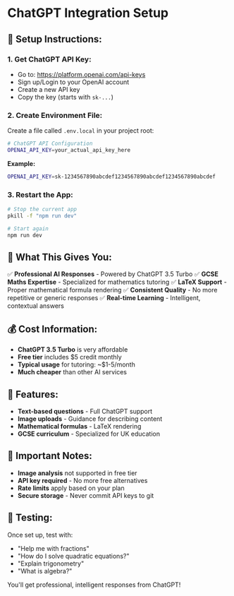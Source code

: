 # ChatGPT Integration Setup

## 🚀 **Setup Instructions:**

### **1. Get ChatGPT API Key:**
- Go to: https://platform.openai.com/api-keys
- Sign up/Login to your OpenAI account
- Create a new API key
- Copy the key (starts with `sk-...`)

### **2. Create Environment File:**
Create a file called `.env.local` in your project root:

```bash
# ChatGPT API Configuration
OPENAI_API_KEY=your_actual_api_key_here
```

**Example:**
```bash
OPENAI_API_KEY=sk-1234567890abcdef1234567890abcdef1234567890abcdef
```

### **3. Restart the App:**
```bash
# Stop the current app
pkill -f "npm run dev"

# Start again
npm run dev
```

## 🔑 **What This Gives You:**

✅ **Professional AI Responses** - Powered by ChatGPT 3.5 Turbo
✅ **GCSE Maths Expertise** - Specialized for mathematics tutoring
✅ **LaTeX Support** - Proper mathematical formula rendering
✅ **Consistent Quality** - No more repetitive or generic responses
✅ **Real-time Learning** - Intelligent, contextual answers

## 💰 **Cost Information:**

- **ChatGPT 3.5 Turbo** is very affordable
- **Free tier** includes $5 credit monthly
- **Typical usage** for tutoring: ~$1-5/month
- **Much cheaper** than other AI services

## 🎯 **Features:**

- **Text-based questions** - Full ChatGPT support
- **Image uploads** - Guidance for describing content
- **Mathematical formulas** - LaTeX rendering
- **GCSE curriculum** - Specialized for UK education

## 🚨 **Important Notes:**

- **Image analysis** not supported in free tier
- **API key required** - No more free alternatives
- **Rate limits** apply based on your plan
- **Secure storage** - Never commit API keys to git

## 🔧 **Testing:**

Once set up, test with:
- "Help me with fractions"
- "How do I solve quadratic equations?"
- "Explain trigonometry"
- "What is algebra?"

You'll get professional, intelligent responses from ChatGPT!
